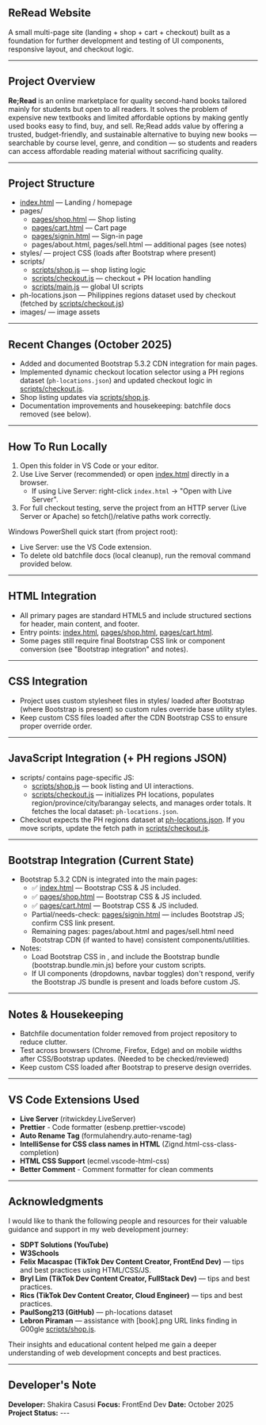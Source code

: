 ## ReRead Website

A small multi-page site (landing + shop + cart + checkout) built as a foundation for further development and testing of UI components, responsive layout, and checkout logic.

---

## Project Overview

**Re;Read** is an online marketplace for quality second-hand books tailored mainly for students but open to all readers. It solves the problem of expensive new textbooks and limited affordable options by making gently used books easy to find, buy, and sell. Re;Read adds value by offering a trusted, budget-friendly, and sustainable alternative to buying new books — searchable by course level, genre, and condition — so students and readers can access affordable reading material without sacrificing quality.

---

## Project Structure

- [index.html](index.html) — Landing / homepage
- pages/
  - [pages/shop.html](pages/shop.html) — Shop listing
  - [pages/cart.html](pages/cart.html) — Cart page
  - [pages/signin.html](pages/signin.html) — Sign-in page
  - pages/about.html, pages/sell.html — additional pages (see notes)
- styles/ — project CSS (loads after Bootstrap where present)
- scripts/
  - [scripts/shop.js](scripts/shop.js) — shop listing logic
  - [scripts/checkout.js](scripts/checkout.js) — checkout + PH location handling
  - [scripts/main.js](scripts/main.js) — global UI scripts
- ph-locations.json — Philippines regions dataset used by checkout (fetched by [scripts/checkout.js](scripts/checkout.js))
- images/ — image assets

---

## Recent Changes (October 2025)

- Added and documented Bootstrap 5.3.2 CDN integration for main pages.
- Implemented dynamic checkout location selector using a PH regions dataset (`ph-locations.json`) and updated checkout logic in [scripts/checkout.js](scripts/checkout.js).
- Shop listing updates via [scripts/shop.js](scripts/shop.js).
- Documentation improvements and housekeeping: batchfile docs removed (see below).

---

## How To Run Locally

1. Open this folder in VS Code or your editor.
2. Use Live Server (recommended) or open [index.html](index.html) directly in a browser.
   - If using Live Server: right-click `index.html` → "Open with Live Server".
3. For full checkout testing, serve the project from an HTTP server (Live Server or Apache) so fetch()/relative paths work correctly.

Windows PowerShell quick start (from project root):

- Live Server: use the VS Code extension.
- To delete old batchfile docs (local cleanup), run the removal command provided below.

---

## HTML Integration

- All primary pages are standard HTML5 and include structured sections for header, main content, and footer.
- Entry points: [index.html](index.html), [pages/shop.html](pages/shop.html), [pages/cart.html](pages/cart.html).
- Some pages still require final Bootstrap CSS link or component conversion (see "Bootstrap integration" and notes).

---

## CSS Integration

- Project uses custom stylesheet files in styles/ loaded after Bootstrap (where Bootstrap is present) so custom rules override base utility styles.
- Keep custom CSS files loaded after the CDN Bootstrap CSS to ensure proper override order.

---

## JavaScript Integration (+ PH regions JSON)

- scripts/ contains page-specific JS:
  - [scripts/shop.js](scripts/shop.js) — book listing and UI interactions.
  - [scripts/checkout.js](scripts/checkout.js) — initializes PH locations, populates region/province/city/barangay selects, and manages order totals. It fetches the local dataset: `ph-locations.json`.
- Checkout expects the PH regions dataset at [ph-locations.json](ph-locations.json). If you move scripts, update the fetch path in [scripts/checkout.js](scripts/checkout.js).

---

## Bootstrap Integration (Current State)

- Bootstrap 5.3.2 CDN is integrated into the main pages:
  - ✅ [index.html](index.html) — Bootstrap CSS & JS included.
  - ✅ [pages/shop.html](pages/shop.html) — Bootstrap CSS & JS included.
  - ✅ [pages/cart.html](pages/cart.html) — Bootstrap CSS & JS included.
  - Partial/needs-check: [pages/signin.html](pages/signin.html) — includes Bootstrap JS; confirm CSS link present.
  - Remaining pages: pages/about.html and pages/sell.html need Bootstrap CDN (if wanted to have) consistent components/utilities.
- Notes:
  - Load Bootstrap CSS in <head>, and include the Bootstrap bundle (bootstrap.bundle.min.js) before your custom scripts.
  - If UI components (dropdowns, navbar toggles) don't respond, verify the Bootstrap JS bundle is present and loads before custom JS.

---

## Notes & Housekeeping

- Batchfile documentation folder removed from project repository to reduce clutter.
- Test across browsers (Chrome, Firefox, Edge) and on mobile widths after CSS/Bootstrap updates. (Needed to be checked/reviewed)
- Keep custom CSS loaded after Bootstrap to preserve design overrides.

---

## VS Code Extensions Used

- **Live Server** (ritwickdey.LiveServer)
- **Prettier** - Code formatter (esbenp.prettier-vscode)
- **Auto Rename Tag** (formulahendry.auto-rename-tag)
- **IntelliSense for CSS class names in HTML** (Zignd.html-css-class-completion)
- **HTML CSS Support** (ecmel.vscode-html-css)
- **Better Comment** - Comment formatter for clean comments

---

## Acknowledgments

I would like to thank the following people and resources for their valuable guidance and support in my web development journey:

- **SDPT Solutions (YouTube)**
- **W3Schools**
- **Felix Macaspac (TikTok Dev Content Creator, FrontEnd Dev)** — tips and best practices using HTML/CSS/JS.
- **Bryl Lim (TikTok Dev Content Creator, FullStack Dev)** — tips and best practices.
- **Rics (TikTok Dev Content Creator, Cloud Engineer)** — tips and best practices.
- **PaulSong213 (GitHub)** — ph-locations dataset
- **Lebron Piraman** — assistance with [book].png URL links finding in G00gle [scripts/shop.js](scripts/shop.js).

Their insights and educational content helped me gain a deeper understanding of web development concepts and best practices.

---

## Developer's Note

**Developer:** Shakira Casusi
**Focus:** FrontEnd Dev
**Date:** October 2025  
**Project Status:** ---
